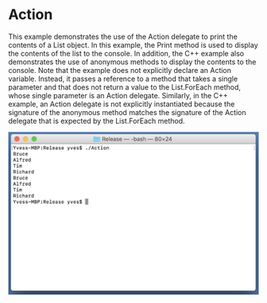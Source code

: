 # Action
This example demonstrates the use of the Action<T> delegate to print the contents of a List<T> object. In this example, the Print method is used to display the contents of the list to the console. In addition, the C++ example also demonstrates the use of anonymous methods to display the contents to the console. Note that the example does not explicitly declare an Action<T> variable. Instead, it passes a reference to a method that takes a single parameter and that does not return a value to the List<T>.ForEach method, whose single parameter is an Action<T> delegate. Similarly, in the C++ example, an Action<T> delegate is not explicitly instantiated because the signature of the anonymous method matches the signature of the Action<T> delegate that is expected by the List<T>.ForEach method.

![GitHub Logo](../../../Documentations/Images/Examples/Core/MacOsX/Action.png)
